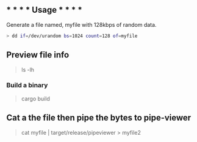 ## * * * * Usage * * * *
Generate a file named, myfile with 128kbps of random data.

```bash
> dd if=/dev/urandom bs=1024 count=128 of=myfile
```

## Preview file info
> ls -lh

### Build a binary
> cargo build

## Cat a the file then pipe the bytes to pipe-viewer
> cat myfile | target/release/pipeviewer > myfile2